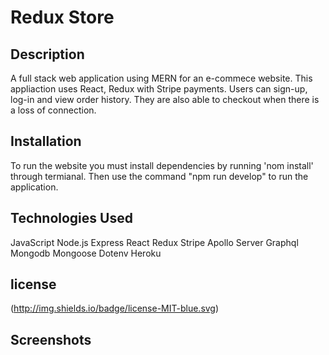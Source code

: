 # Redux Store 

## Description

A full stack web application using MERN for an e-commece website.  This appliaction uses React, Redux with Stripe payments.  Users can sign-up, log-in and view order history.  They are also able to checkout when there is a loss of connection.

## Installation

To run the website you must install dependencies by running 'nom install' through termianal.  Then use the command "npm run develop" to run the application.

## Technologies Used


JavaScript
Node.js
Express
React
Redux
Stripe
Apollo Server
Graphql
Mongodb
Mongoose
Dotenv
Heroku

## license

(http://img.shields.io/badge/license-MIT-blue.svg)

## Screenshots



